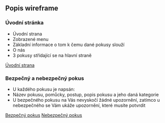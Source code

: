 ## Popis wireframe

### Úvodní stránka
- Úvodní strana
- Zobrazené menu
- Základní informace o tom k čemu dané pokusy slouží
- O nás
- 3 pokusy střídající se na hlavní straně

[Úvodní strana](https://github.com/martinsimcik/Demo-applet-na-pokusy/blob/main/doc/ui_design_3r_2pol/Dom%C5%AF.jpg)

### Bezpečný a nebezpečný pokus
- U každého pokusu je napsán:
- Název pokusu, pomůcky, postup, popis pokusu a jeho daná kategorie
- U bezpečného pokusu na Vás nevyskočí žádné upozornění, zatímco u nebezpečného se Vám ukáže upozornění, které musíte potvrdit

[Bezpečný pokus](https://github.com/martinsimcik/Demo-applet-na-pokusy/blob/main/doc/ui_design_3r_2pol/Bezpe%C4%8Dn%C3%BD%20pokus.jpg)
[Nebezpečný pokus](https://github.com/martinsimcik/Demo-applet-na-pokusy/blob/main/doc/ui_design_3r_2pol/Nebezpe%C4%8Dn%C3%BD%20pokus.jpg)
